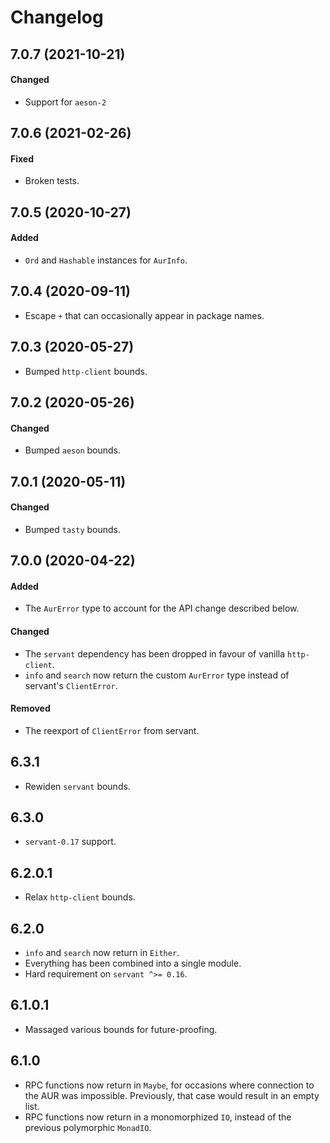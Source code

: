 # Changelog

## 7.0.7 (2021-10-21)

#### Changed

- Support for `aeson-2`

## 7.0.6 (2021-02-26)

#### Fixed

- Broken tests.

## 7.0.5 (2020-10-27)

#### Added

- `Ord` and `Hashable` instances for `AurInfo`.

## 7.0.4 (2020-09-11)

- Escape `+` that can occasionally appear in package names.

## 7.0.3 (2020-05-27)

- Bumped `http-client` bounds.

## 7.0.2 (2020-05-26)

#### Changed

- Bumped `aeson` bounds.

## 7.0.1 (2020-05-11)

#### Changed

- Bumped `tasty` bounds.

## 7.0.0 (2020-04-22)

#### Added

- The `AurError` type to account for the API change described below.

#### Changed

- The `servant` dependency has been dropped in favour of vanilla `http-client`.
- `info` and `search` now return the custom `AurError` type instead of servant's
  `ClientError`.

#### Removed

- The reexport of `ClientError` from servant.

## 6.3.1

- Rewiden `servant` bounds.

## 6.3.0

- `servant-0.17` support.

## 6.2.0.1

- Relax `http-client` bounds.

## 6.2.0

- `info` and `search` now return in `Either`.
- Everything has been combined into a single module.
- Hard requirement on `servant ^>= 0.16`.

## 6.1.0.1

- Massaged various bounds for future-proofing.

## 6.1.0

- RPC functions now return in `Maybe`, for occasions where connection to the AUR
  was impossible. Previously, that case would result in an empty list.
- RPC functions now return in a monomorphized `IO`, instead of the previous
  polymorphic `MonadIO`.
